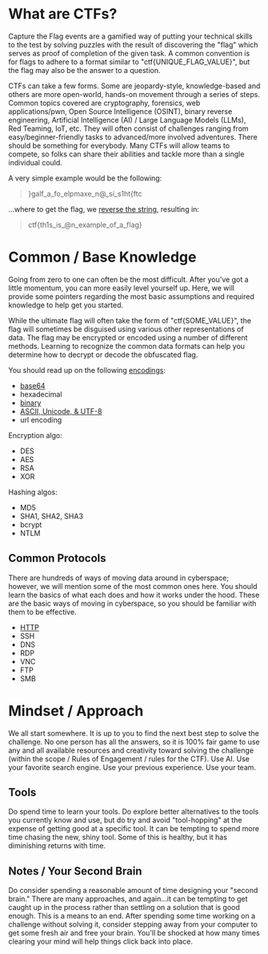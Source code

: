 # What are CTFs? 

Capture the Flag events are a gamified way of putting your technical skills to the test by solving puzzles with the result of discovering the "flag" which serves as proof of completion of the given task. A common convention is for flags to adhere to a format similar to "ctf{UNIQUE_FLAG_VALUE}", but the flag may also be the answer to a question.

CTFs can take a few forms. 
Some are jeopardy-style, knowledge-based and others are more open-world, hands-on movement through a series of steps. 
Common topics covered are cryptography, forensics, web applications/pwn, Open Source Intelligence (OSINT), binary reverse engineering, Artificial Intelligence (AI) / Large Language Models (LLMs), Red Teaming, IoT, etc. 
They will often consist of challenges ranging from easy/beginner-friendly tasks to advanced/more involved adventures. There should be something for everybody. 
Many CTFs will allow teams to compete, so folks can share their abilities and tackle more than a single individual could.

A very simple example would be the following:

> }galf_a_fo_elpmaxe_n@_si_s1ht{ftc

...where to get the flag, we [reverse the string](https://cyberchef.io/#recipe=Reverse('Character')&input=fWdhbGZfYV9mb19lbHBtYXhlX25AX3NpX3MxaHR7ZnRj), resulting in:

> ctf{th1s_is_@n_example_of_a_flag}

# Common / Base Knowledge

Going from zero to one can often be the most difficult. After you've got a little momentum, you can more easily level yourself up.
Here, we will provide some pointers regarding the most basic assumptions and required knowledge to help get you started.

While the ultimate flag will often take the form of "ctf{SOME_VALUE}", the flag will sometimes be disguised using various other representations of data. 
The flag may be encrypted or encoded using a number of different methods. Learning to recognize the common data formats can help you determine how to decrypt or decode the obfuscated flag.

You should read up on the following [encodings](https://www.youtube.com/watch?v=8ue8febDDKU): 
- [base64](https://www.youtube.com/watch?v=cq83Czbo82A)
- hexadecimal
- [binary](https://www.youtube.com/watch?v=LpuPe81bc2w)
- [ASCII, Unicode, & UTF-8](https://www.youtube.com/watch?v=DntKZ9xJ1sM)
- url encoding

Encryption algo: 
- DES
- AES
- RSA
- XOR

Hashing algos:
- MD5
- SHA1, SHA2, SHA3
- bcrypt
- NTLM

## Common Protocols

There are hundreds of ways of moving data around in cyberspace; however, we will mention some of the most common ones here.
You should learn the basics of what each does and how it works under the hood. These are the basic ways of moving in cyberspace, so you should be familiar with them to be effective.

- [HTTP](https://www.youtube.com/watch?v=TvRyJmPjcbw)
- SSH
- DNS
- RDP
- VNC
- FTP
- SMB

# Mindset / Approach

We all start somewhere. It is up to you to find the next best step to solve the challenge. No one person has all the answers, so it is 100% fair game to use any and all available resources and creativity toward solving the challenge (within the scope / Rules of Engagement / rules for the CTF).
Use AI. Use your favorite search engine. Use your previous experience. Use your team. 

## Tools

Do spend time to learn your tools. Do explore better alternatives to the tools you currently know and use, but do try and avoid "tool-hopping" at the expense of getting good at a specific tool.
It can be tempting to spend more time chasing the new, shiny tool. Some of this is healthy, but it has diminishing returns with time. 

## Notes / Your Second Brain

Do consider spending a reasonable amount of time designing your "second brain." There are many approaches, and again...it can be tempting to get caught up in the process rather than settling on a solution that is good enough. This is a means to an end.
After spending some time working on a challenge without solving it, consider stepping away from your computer to get some fresh air and free your brain. You'll be shocked at how many times clearing your mind will help things click back into place.
